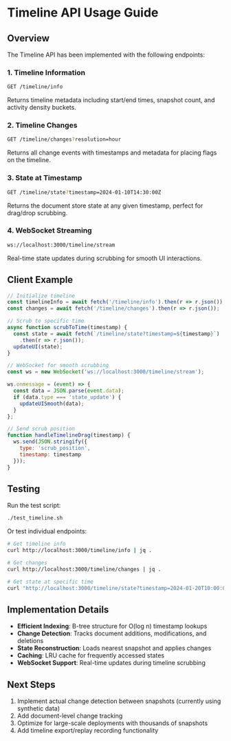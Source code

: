# Timeline API Usage Guide

## Overview

The Timeline API has been implemented with the following endpoints:

### 1. Timeline Information
```bash
GET /timeline/info
```
Returns timeline metadata including start/end times, snapshot count, and activity density buckets.

### 2. Timeline Changes
```bash
GET /timeline/changes?resolution=hour
```
Returns all change events with timestamps and metadata for placing flags on the timeline.

### 3. State at Timestamp
```bash
GET /timeline/state?timestamp=2024-01-10T14:30:00Z
```
Returns the document store state at any given timestamp, perfect for drag/drop scrubbing.

### 4. WebSocket Streaming
```bash
ws://localhost:3000/timeline/stream
```
Real-time state updates during scrubbing for smooth UI interactions.

## Client Example

```javascript
// Initialize timeline
const timelineInfo = await fetch('/timeline/info').then(r => r.json());
const changes = await fetch('/timeline/changes').then(r => r.json());

// Scrub to specific time
async function scrubToTime(timestamp) {
  const state = await fetch(`/timeline/state?timestamp=${timestamp}`)
    .then(r => r.json());
  updateUI(state);
}

// WebSocket for smooth scrubbing
const ws = new WebSocket('ws://localhost:3000/timeline/stream');

ws.onmessage = (event) => {
  const data = JSON.parse(event.data);
  if (data.type === 'state_update') {
    updateUISmooth(data);
  }
};

// Send scrub position
function handleTimelineDrag(timestamp) {
  ws.send(JSON.stringify({
    type: 'scrub_position',
    timestamp: timestamp
  }));
}
```

## Testing

Run the test script:
```bash
./test_timeline.sh
```

Or test individual endpoints:
```bash
# Get timeline info
curl http://localhost:3000/timeline/info | jq .

# Get changes
curl http://localhost:3000/timeline/changes | jq .

# Get state at specific time
curl "http://localhost:3000/timeline/state?timestamp=2024-01-20T10:00:00Z" | jq .
```

## Implementation Details

- **Efficient Indexing**: B-tree structure for O(log n) timestamp lookups
- **Change Detection**: Tracks document additions, modifications, and deletions
- **State Reconstruction**: Loads nearest snapshot and applies changes
- **Caching**: LRU cache for frequently accessed states
- **WebSocket Support**: Real-time updates during timeline scrubbing

## Next Steps

1. Implement actual change detection between snapshots (currently using synthetic data)
2. Add document-level change tracking
3. Optimize for large-scale deployments with thousands of snapshots
4. Add timeline export/replay recording functionality